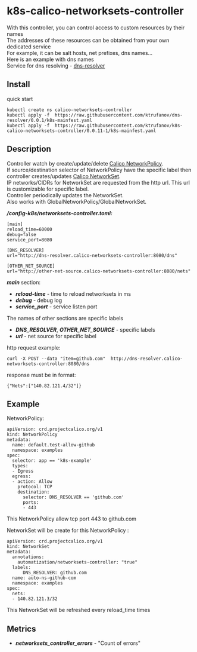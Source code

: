 # k8s-calico-networksets-controller

With this controller, you can control access to custom resources by their names<br>
The addresses of these resources can be obtained from your own dedicated service<br>
For example, it can be salt hosts, net prefixes, dns names...<br>
Here is an example with dns names<br>
Service for dns resolving - [dns-resolver](https://github.com/ktrufanov/dns-resolver)

## Install
quick start
```
kubectl create ns calico-networksets-controller
kubectl apply -f  https://raw.githubusercontent.com/ktrufanov/dns-resolver/0.0.1/k8s-mainfest.yaml
kubectl apply -f  https://raw.githubusercontent.com/ktrufanov/k8s-calico-networksets-controller/0.0.11-1/k8s-mainfest.yaml
```

## Description
Controller watch by create/update/delete [Calico NetworkPolicy](https://docs.projectcalico.org/reference/resources/networkpolicy).<br>
If source/destination selector of NetworkPolicy have the specific label then controller creates/updates [Calico NetworkSet](https://docs.projectcalico.org/reference/resources/networkset).<br>
IP networks/CIDRs for NetworkSet are requested from the http url. This url is customizable for specific label.<br>
Controller periodically updates the NetworkSet.<br>
Аlso works with GlobalNetworkPolicy/GlobalNetworkSet.

***/config-k8s/networksets-controller.toml:***
```
[main]
reload_time=60000
debug=false
service_port=8080

[DNS_RESOLVER]
url="http://dns-resolver.calico-networksets-controller:8080/dns"

[OTHER_NET_SOURCE]
url="http://other-net-source.calico-networksets-controller:8080/nets"
```
***main*** section:
- ***reload-time*** - time to reload networksets in ms
- ***debug*** - debug log
- ***service_port*** - service listen port

The names of other sections are specific labels<br>
- ***DNS_RESOLVER***, ***OTHER_NET_SOURCE*** - specific labels
- ***url*** - net source for specific label

http request example:
```
curl -X POST --data "item=github.com"  http://dns-resolver.calico-networksets-controller:8080/dns
```
response must be in format:
```
{"Nets":["140.82.121.4/32"]}
```
## Example
NetworkPolicy:
```
apiVersion: crd.projectcalico.org/v1
kind: NetworkPolicy
metadata:
  name: default.test-allow-github
  namespace: examples
spec:
  selector: app == 'k8s-example'
  types:
  - Egress
  egress:
  - action: Allow
    protocol: TCP
    destination:
      selector: DNS_RESOLVER == 'github.com'
      ports:
      - 443
```
This NetworkPolicy allow tcp port 443 to github.com

NetworkSet will be create for this NetworkPolicy :
```
apiVersion: crd.projectcalico.org/v1
kind: NetworkSet
metadata:
  annotations:
    automatization/networksets-controller: "true"
  labels:
      DNS_RESOLVER: github.com
  name: auto-ns-github-com
  namespace: examples
spec:
  nets:
  - 140.82.121.3/32
```
This NetworkSet will be refreshed every reload_time times

## Metrics
- ***networksets_controller_errors*** - "Count of errors"
